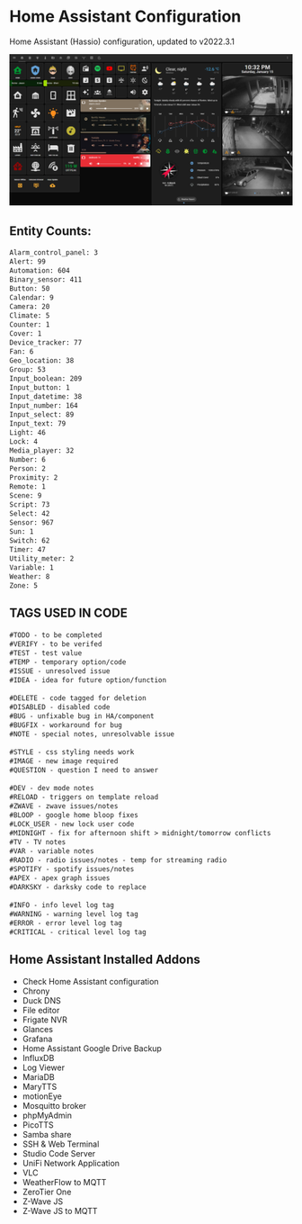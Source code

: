 # Home Assistant Configuration

Home Assistant (Hassio) configuration, updated to v2022.3.1

![Home](https://github.com/jazzyisj/home-assistant-config/blob/master/www/screenshots/browser_home_v2.png)

## Entity Counts:

    Alarm_control_panel: 3
    Alert: 99
    Automation: 604
    Binary_sensor: 411
    Button: 50
    Calendar: 9
    Camera: 20
    Climate: 5
    Counter: 1
    Cover: 1
    Device_tracker: 77
    Fan: 6
    Geo_location: 38
    Group: 53
    Input_boolean: 209
    Input_button: 1
    Input_datetime: 38
    Input_number: 164
    Input_select: 89
    Input_text: 79
    Light: 46
    Lock: 4
    Media_player: 32
    Number: 6
    Person: 2
    Proximity: 2
    Remote: 1
    Scene: 9
    Script: 73
    Select: 42
    Sensor: 967
    Sun: 1
    Switch: 62
    Timer: 47
    Utility_meter: 2
    Variable: 1
    Weather: 8
    Zone: 5

## TAGS USED IN CODE

    #TODO - to be completed
    #VERIFY - to be verifed
    #TEST - test value
    #TEMP - temporary option/code
    #ISSUE - unresolved issue
    #IDEA - idea for future option/function

    #DELETE - code tagged for deletion
    #DISABLED - disabled code
    #BUG - unfixable bug in HA/component
    #BUGFIX - workaround for bug
    #NOTE - special notes, unresolvable issue

    #STYLE - css styling needs work
    #IMAGE - new image required
    #QUESTION - question I need to answer

    #DEV - dev mode notes
    #RELOAD - triggers on template reload
    #ZWAVE - zwave issues/notes
    #BLOOP - google home bloop fixes
    #LOCK_USER - new lock user code
    #MIDNIGHT - fix for afternoon shift > midnight/tomorrow conflicts
    #TV - TV notes
    #VAR - variable notes
    #RADIO - radio issues/notes - temp for streaming radio
    #SPOTIFY - spotify issues/notes
    #APEX - apex graph issues
    #DARKSKY - darksky code to replace

    #INFO - info level log tag
    #WARNING - warning level log tag
    #ERROR - error level log tag
    #CRITICAL - critical level log tag

## Home Assistant Installed Addons

- Check Home Assistant configuration
- Chrony
- Duck DNS
- File editor
- Frigate NVR
- Glances
- Grafana
- Home Assistant Google Drive Backup
- InfluxDB
- Log Viewer
- MariaDB
- MaryTTS
- motionEye
- Mosquitto broker
- phpMyAdmin
- PicoTTS
- Samba share
- SSH & Web Terminal
- Studio Code Server
- UniFi Network Application
- VLC
- WeatherFlow to MQTT
- ZeroTier One
- Z-Wave JS
- Z-Wave JS to MQTT
